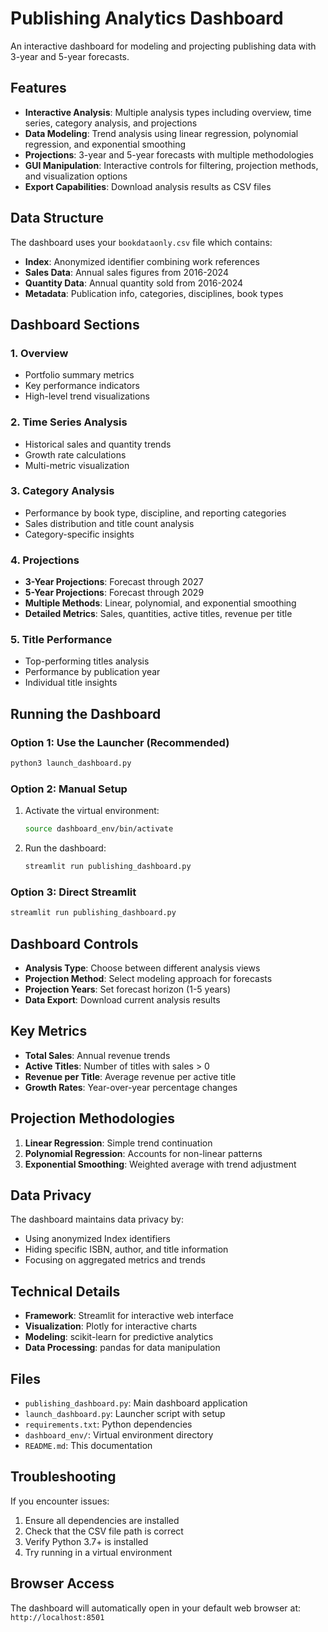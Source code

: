 # Publishing Analytics Dashboard

An interactive dashboard for modeling and projecting publishing data with 3-year and 5-year forecasts.

## Features

- **Interactive Analysis**: Multiple analysis types including overview, time series, category analysis, and projections
- **Data Modeling**: Trend analysis using linear regression, polynomial regression, and exponential smoothing
- **Projections**: 3-year and 5-year forecasts with multiple methodologies
- **GUI Manipulation**: Interactive controls for filtering, projection methods, and visualization options
- **Export Capabilities**: Download analysis results as CSV files

## Data Structure

The dashboard uses your `bookdataonly.csv` file which contains:
- **Index**: Anonymized identifier combining work references
- **Sales Data**: Annual sales figures from 2016-2024
- **Quantity Data**: Annual quantity sold from 2016-2024
- **Metadata**: Publication info, categories, disciplines, book types

## Dashboard Sections

### 1. Overview
- Portfolio summary metrics
- Key performance indicators
- High-level trend visualizations

### 2. Time Series Analysis
- Historical sales and quantity trends
- Growth rate calculations
- Multi-metric visualization

### 3. Category Analysis
- Performance by book type, discipline, and reporting categories
- Sales distribution and title count analysis
- Category-specific insights

### 4. Projections
- **3-Year Projections**: Forecast through 2027
- **5-Year Projections**: Forecast through 2029
- **Multiple Methods**: Linear, polynomial, and exponential smoothing
- **Detailed Metrics**: Sales, quantities, active titles, revenue per title

### 5. Title Performance
- Top-performing titles analysis
- Performance by publication year
- Individual title insights

## Running the Dashboard

### Option 1: Use the Launcher (Recommended)
```bash
python3 launch_dashboard.py
```

### Option 2: Manual Setup
1. Activate the virtual environment:
   ```bash
   source dashboard_env/bin/activate
   ```

2. Run the dashboard:
   ```bash
   streamlit run publishing_dashboard.py
   ```

### Option 3: Direct Streamlit
```bash
streamlit run publishing_dashboard.py
```

## Dashboard Controls

- **Analysis Type**: Choose between different analysis views
- **Projection Method**: Select modeling approach for forecasts
- **Projection Years**: Set forecast horizon (1-5 years)
- **Data Export**: Download current analysis results

## Key Metrics

- **Total Sales**: Annual revenue trends
- **Active Titles**: Number of titles with sales > 0
- **Revenue per Title**: Average revenue per active title
- **Growth Rates**: Year-over-year percentage changes

## Projection Methodologies

1. **Linear Regression**: Simple trend continuation
2. **Polynomial Regression**: Accounts for non-linear patterns
3. **Exponential Smoothing**: Weighted average with trend adjustment

## Data Privacy

The dashboard maintains data privacy by:
- Using anonymized Index identifiers
- Hiding specific ISBN, author, and title information
- Focusing on aggregated metrics and trends

## Technical Details

- **Framework**: Streamlit for interactive web interface
- **Visualization**: Plotly for interactive charts
- **Modeling**: scikit-learn for predictive analytics
- **Data Processing**: pandas for data manipulation

## Files

- `publishing_dashboard.py`: Main dashboard application
- `launch_dashboard.py`: Launcher script with setup
- `requirements.txt`: Python dependencies
- `dashboard_env/`: Virtual environment directory
- `README.md`: This documentation

## Troubleshooting

If you encounter issues:
1. Ensure all dependencies are installed
2. Check that the CSV file path is correct
3. Verify Python 3.7+ is installed
4. Try running in a virtual environment

## Browser Access

The dashboard will automatically open in your default web browser at:
`http://localhost:8501`